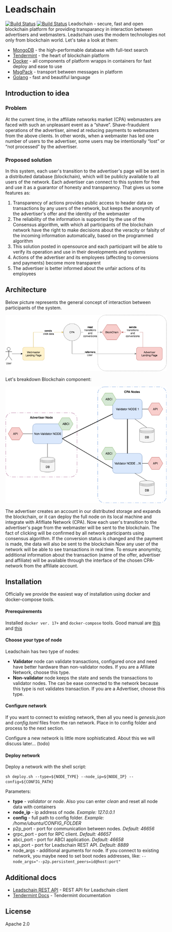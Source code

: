 # Leadschain
[![Build Status](https://travis-ci.org/leadschain/leadschain.svg?branch=master)](https://travis-ci.org/leadschain/leadschain) [![Build Status](https://travis-ci.org/leadschain/leadschain.svg?branch=develop)](https://travis-ci.org/leadschain/leadschain)
Leadschain - secure, fast and open blockchain platform for providing transparancy in interaction between advertisers and webmasters.
Leadschain uses the modern technologies not only from blockchain world. 
Let's take a look at them:
  * [MongoDB] - the high-performable database with full-text search
  * [Tendermint] - the heart of blockchain platform
  * [Docker] - all components of platform wrapps in containers for fast deploy and ease to use
  * [MsgPack] - transport between messages in platform
  * [Golang] - fast and beautiful language

## Introduction to idea
### Problem
At the current time, in the affiliate networks market (CPA) webmasters are faced with such an unpleasant event as a “shave”. Shave-fraudulent operations of the advertiser, aimed at reducing payments to webmasters from the above clients. In other words, when a webmaster has led one number of users to the advertiser, some users may be intentionally “lost” or “not processed” by the advertiser.

### Proposed solution
In this system, each user's transition to the advertiser's page will be sent in a distributed database (blockchain), which will be publicly available to all users of the network. Each advertiser can connect to this system for free and use it as a guarantor of honesty and transparency. 
That gives us some features as:
1. Transparency of actions provides public access to header data on transactions by any users of the network, but keeps the anonymity of the advertiser's offer and the identity of the webmaster
2. The reliability of the information is supported by the use of the Consensus algorithm, with which all participants of the blockchain network have the right to make decisions about the veracity or falsity of the incoming information automatically, based on the programmed algorithm
3. This solution posted in opensource and each participant will be able to verify its operation and use in their developments and systems
4. Actions of the advertiser and its employees (affecting to conversions and payments) become more transparent
5. The advertiser is better informed about the unfair actions of its employees

## Architecture
Below picture represents the general concept of interaction between participants of the system.

![Base concept](docs/architecture/concept.png)

Let's breakdown Blockchain component:

![Nodes communication](docs/architecture/nodes_cm.png)

The advertiser creates an account in our distributed storage and expands the blockchain, or it can deploy the full node on its local machine and integrate with Afifliate Network (CPA).
Now each user's transition to the advertiser's page from the webmaster will be sent to the blockchain. The fact of clicking will be confirmed by all network participants using consensus algorithm.
If the conversion status is changed and the payment is made, the data will also be sent to the blockchain
Now any user of the network will be able to see transactions in real time. To ensure anonymity, additional information about the transaction (name of the offer, advertiser and affiliate) will be available through the interface of the chosen CPA-network from the affiliate account.

## Installation
Officially we provide the easiest way of installation using docker and docker-compose tools.
#### Prerequirements
Installed `docker ver. 17+` and `docker-compose` tools. Good manual are [this](https://docs.docker.com/install/linux/docker-ce/ubuntu/#install-docker-ce-1 "this") and [this](https://docs.docker.com/compose/install/#install-compose "this")

#### Choose your type of node
Leadschain has two type of nodes:
- **Validator** node can validate transactions, configured once and need have better hardware than non-validator nodes. If you are a Afiliate Network, choose this type.
- **Non-validator** node keeps the state and sends the transactions to validator nodes. The can be ease connected to the network because this type is not validates transaction. If you are a Advertiser, choose this type.

#### Configure network
If you want to connect to existing network, then all you need is *genesis.json* and *config.toml* files from the ran network. Place in to config folder and process to the next section.

Configure a new network is little more sophisticated. About this we will discuss later... (todo)
#### Deploy network
Deploy a network with the shell script:

```shell
sh deploy.sh --type=${NODE_TYPE} --node_ip=${NODE_IP} --config=${CONFIG_PATH}
```
Parameters:
* **type** - *validator* or *node*. Also you can enter *clean* and reset all node data with containers
* **node_ip** - ip address of node. *Example: 127.0.0.1*
* **config** - full path to config folder. *Example: /home/ubuntu/CONFIG_FOLDER*
* p2p_port - port for communication between nodes. *Default: 46656*
* grpc_port - port for RPC client. *Default: 46657*
* abci_port - port for ABCI application. *Default: 46658*
* api_port - port for Leadschain REST API. *Default: 8889*
* node_args - additional arguments for node. If you connect to existing network, you maybe need to set boot nodes addresses, like: `--node_args="--p2p.persistent_peers=id@host:port"`

## Additional docs
  * [Leadschain REST API] - REST API for Leadschain client
  * [Tendermint Docs] - Tendermint documentation

License
----
Apache 2.0

   [MongoDB]: <https://www.mongodb.com/>
   [Tendermint]: <https://github.com/tendermint/tendermint>
   [Docker]: <https://www.docker.com/>
   [MsgPack]: <https://msgpack.org/>
   [Golang]: <https://golang.org/>
   [Leadschain REST API]: <https://leadschain1.docs.apiary.io/>
   [Tendermint Docs]: <http://tendermint.readthedocs.io/en/master/introduction.html>